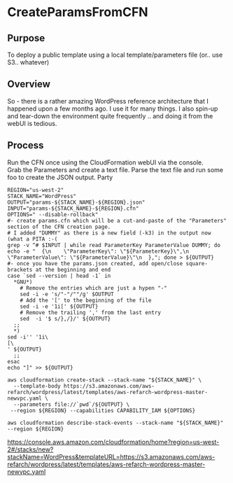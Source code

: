# CreateParamsFromCFN

## Purpose 
To deploy a public template using a local template/parameters file (or.. use S3.. whatever) 

## Overview
So - there is a rather amazing WordPress reference architecture that I happened upon a few months ago.  I use it for many things.  I also spin-up and tear-down the environment quite frequently .. and doing it from the webUI is tedious.

## Process
Run the CFN once using the CloudFormation webUI via the console.  
Grab the Parameters and create a text file.
Parse the text file and run some foo to create the JSON output.
Party

```
REGION="us-west-2"   
STACK_NAME="WordPress"  
OUTPUT="params-${STACK_NAME}-${REGION}.json"  
INPUT="params-${STACK_NAME}-${REGION}.cfn"  
OPTIONS=" --disable-rollback"  
#- create params.cfn which will be a cut-and-paste of the "Parameters" section of the CFN creation page.  
# I added "DUMMY" as there is a new field (-k3) in the output now (what a PITA :-(
grep -v ^# $INPUT | while read ParameterKey ParameterValue DUMMY; do echo -e "  {\n    \"ParameterKey\": \"${ParameterKey}\",\n    \"ParameterValue\": \"${ParameterValue}\"\n  },"; done > ${OUTPUT}  
#- once you have the params.json created, add open/close square-brackets at the beginning and end  
case `sed --version | head -1` in  
  *GNU*)  
    # Remove the entries which are just a hypen "-"
    sed -i -e 's/"-"/""/g' $OUTPUT
    # Add the '[' to the beginning of the file  
    sed -i -e '1i[' ${OUTPUT}  
    # Remove the trailing ',' from the last entry
    sed  -i '$ s/},/}/' ${OUTPUT}
  ;;
  *)
sed -i'' '1i\
[\
' ${OUTPUT}
  ;;
esac
echo "]" >> ${OUTPUT}

aws cloudformation create-stack --stack-name "${STACK_NAME}" \
  --template-body https://s3.amazonaws.com/aws-refarch/wordpress/latest/templates/aws-refarch-wordpress-master-newvpc.yaml \
  --parameters file://`pwd`/${OUTPUT} \
 --region ${REGION} --capabilities CAPABILITY_IAM ${OPTIONS}

aws cloudformation describe-stack-events --stack-name "${STACK_NAME}" --region ${REGION}
```



https://console.aws.amazon.com/cloudformation/home?region=us-west-2#/stacks/new?stackName=WordPress&templateURL=https://s3.amazonaws.com/aws-refarch/wordpress/latest/templates/aws-refarch-wordpress-master-newvpc.yaml
